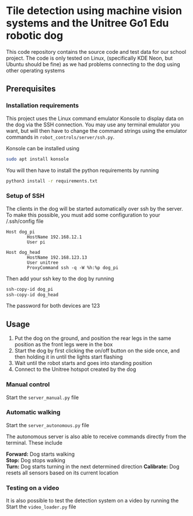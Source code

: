 # Tile detection using machine vision systems and the Unitree Go1 Edu robotic dog

This code repository contains the source code and test data for our school project.
The code is only tested on Linux, (specifically KDE Neon, but Ubuntu should be fine) as we had problems connecting to the dog using other operating systems

## Prerequisites
### Installation requirements
This project uses the Linux command emulator Konsole to display data on the dog via the SSH connection. You may use any terminal emulator you want, but will then have to change the command strings using the emulator commands in ```robot_controls/server/ssh.py```.

Konsole can be installed using 
```bash
sudo apt install konsole
```

You will then have to install the python requirements by running
```bash
python3 install -r requirements.txt
```

### Setup of SSH
The clients in the dog will be started automatically over ssh by the server. To make this possible, you must add some configuration to your /.ssh/config file

```
Host dog_pi
        HostName 192.168.12.1
        User pi

Host dog_head
        HostName 192.168.123.13
        User unitree
        ProxyCommand ssh -q -W %h:%p dog_pi
```

Then add your ssh key to the dog by running 
```bash
ssh-copy-id dog_pi
ssh-copy-id dog_head
```

The password for both devices are 123

## Usage
1. Put the dog on the ground, and position the rear legs in the same position as the front legs were in the box
2. Start the dog by first clicking the on/off button on the side once, and then holding it in until the lights start flashing
3. Wait until the robot starts and goes into standing position
4. Connect to the Unitree hotspot created by the dog

### Manual control
Start the ```server_manual.py``` file

### Automatic walking
Start the ```server_autonomous.py``` file

The autonomous server is also able to receive commands directly from the terminal. These include

**Forward:** Dog starts walking <br/>
**Stop:** Dog stops walking <br/>
**Turn:** Dog starts turning in the next determined direction
**Calibrate:** Dog resets all sensors based on its current location

### Testing on a video
It is also possible to test the detection system on a video by running the Start the ```video_loader.py``` file
